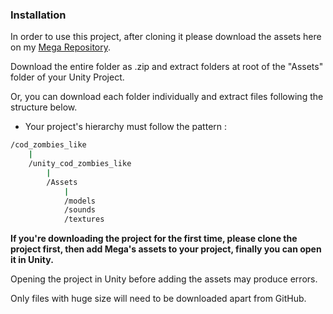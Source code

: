 ### Installation

In order to use this project, after cloning it please download the assets here on my [Mega Repository](https://mega.nz/#F!tb50BTRQ!TzSZVXUuLfZHhYyQ2Jmxqw).

Download the entire folder as .zip and extract folders at root of the "Assets" folder of your Unity Project.

Or, you can download each folder individually and extract files following the structure below.


- Your project's hierarchy must follow the pattern :

```sh
/cod_zombies_like
	|
	/unity_cod_zombies_like
		|
		/Assets
			|
			/models
			/sounds
			/textures
```

**If you're downloading the project for the first time, please clone the project first, then add Mega's assets to your project, finally you can open it in Unity.**

Opening the project in Unity before adding the assets may produce errors.

Only files with huge size will need to be downloaded apart from GitHub.
